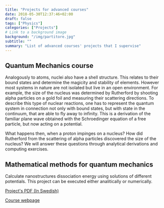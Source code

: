 ```yaml
---
title: "Projects for advanced courses"
date: 2018-05-30T12:37:46+02:00
draft: false
tags: ["Physics"]
categories: ["Projects"]
# Link to a background image
background: "/img/partitore.jpg"
subtitle: ""
summary: "List of advanced courses' projects that I supervise"
---
```

## Quantum Mechanics course

Analogously to atoms, nuclei also have a shell structure. This relates to their bound states and determine the magicity and stability of elements. However most systems in nature are not isolated but live in an open environment. For example, the size of the nucleus was determined by Rutherford by shooting alpha particles on a gold foil and measuring their scattering directions.
To describe this type of nuclear reactions, one has to represent the quantum system in connection not only with bound states, but with state in the continuum, that are able to fly away to infinity. This is a derivation of the familiar plane wave obtained with the Schroedinger equation of a free particle, but now acting on a potential.

What happens then, when a proton impinges on a nucleus? How did Rutherford from the scattering of alpha particles discovered the size of the nucleus? We will answer these questions through analytical derivations and computing exercises.

## Mathematical methods for quantum mechanics

Calculate nanostructures dissociation energy using solutions of different potentials. This project can be executed either analitically or numerically.

[Project's PDF (In Swedish)](http://www.matfys.lth.se/education/FMFF15/Projects/Kvantprickar.pdf)

[Course webpage](http://www.matfys.lth.se/education/FMFF15/)
